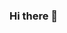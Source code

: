 ### Hi there 👋

<!--
**AlanFFraust/AlanFFraust** is a ✨ _special_ ✨ repository because its `README.md` (this file) appears on your GitHub profile.

Here are some ideas to get you started:

- 🔭 I’m currently working on ...
- 🌱 I’m currently learning ...
- 👯 I’m looking to collaborate on ...
- 🤔 I’m looking for help with ...
- 💬 Ask me about ...
- 📫 How to reach me: ...
- 😄 Pronouns: ...
- ⚡ Fun fact: ...

# Presentación en Markdown para GitHub

¡Hola a todos!

Mi nombre es [Tu Nombre], y estoy emocionado de compartir mi presentación en Markdown para GitHub. Aquí hay un resumen de quién soy y qué puedo hacer:

## Sobre mí

Soy un apasionado [desarrollador de software / diseñador gráfico / entusiasta de la tecnología] con [X] años de experiencia en [tu campo]. Me encanta trabajar en proyectos desafiantes y encontrar soluciones creativas para resolver problemas.

## Habilidades principales

- **Lenguajes de programación:** [Lista de lenguajes de programación en los que eres experto]
- **Frameworks y bibliotecas:** [Lista de frameworks y bibliotecas con los que tienes experiencia]
- **Diseño gráfico:** [Habilidades de diseño gráfico, como Adobe Photoshop, Illustrator, etc.]
- **Bases de datos:** [Bases de datos con las que estás familiarizado, como MySQL, PostgreSQL, MongoDB, etc.]
- **Herramientas de desarrollo:** [Lista de herramientas y tecnologías adicionales que utilizas]

## Proyectos destacados

Aquí hay una muestra de algunos de los proyectos en los que he trabajado:

1. **[Nombre del proyecto 1]:** Breve descripción del proyecto y tus contribuciones.
2. **[Nombre del proyecto 2]:** Breve descripción del proyecto y tus contribuciones.
3. **[Nombre del proyecto 3]:** Breve descripción del proyecto y tus contribuciones.

## Enlaces

- [Enlace a tu sitio web / portafolio]
- [Enlace a tu perfil de LinkedIn]
- [Enlace a tu perfil de GitHub]

¡Gracias por tomarte el tiempo de revisar mi presentación! No dudes en contactarme si tienes alguna pregunta o si deseas colaborar en algún proyecto interesante.

¡Saludos!
-->
